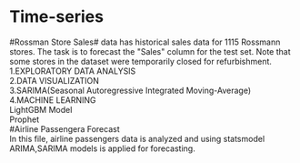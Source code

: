 # Time-series
#Rossman Store Sales# data has historical sales data for 1115 Rossmann stores. The task is to forecast the "Sales" column for the test set. Note that some stores in the dataset were temporarily closed for refurbishment.\
1.EXPLORATORY DATA ANALYSIS\
2.DATA VISUALIZATION\
3.SARIMA(Seasonal Autoregressive Integrated Moving-Average)\
4.MACHINE LEARNING\
   LightGBM Model\
   Prophet\
#Airline Passengera Forecast\
In this file, airline passengers data is analyzed and using statsmodel ARIMA,SARIMA models is applied for forecasting.
